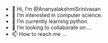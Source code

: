 - 👋 Hi, I’m @AnanyalakshmiSrinivasan
- 👀 I’m interested in computer science.
- 🌱 I’m currently learning python.
- 💞️ I’m looking to collaborate on ...
- 📫 How to reach me ...

<!---
AnanyalakshmiSrinivasan/AnanyalakshmiSrinivasan is a ✨ special ✨ repository because its `README.md` (this file) appears on your GitHub profile.
You can click the Preview link to take a look at your changes.
--->
